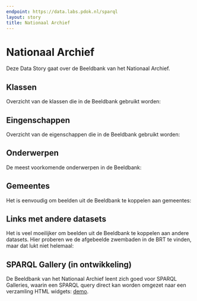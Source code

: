 ```yaml
---
endpoint: https://data.labs.pdok.nl/sparql
layout: story
title: Nationaal Archief
---
```


# Nationaal Archief

Deze Data Story gaat over de Beeldbank van het Nationaal Archief.

## Klassen

Overzicht van de klassen die in de Beeldbank gebruikt worden:

<div data-query="https://nightly.yasgui.triply.cc/#query=prefix%20graph%3A%20%3Chttps%3A%2F%2Fdata.labs.pdok.nl%2Fgraph%2F%3E%0Aselect%20%3Fc%20(count(%3Fi)%20as%20%3Fn)%20%7B%0A%20%20graph%20graph%3Anationaal-archief-beeldbank%20%7B%0A%20%20%20%20%3Fi%20a%20%3Fc%0A%20%20%7D%0A%7D%0Agroup%20by%20%3Fc%0Aorder%20by%20desc(%3Fn)%0A&endpoint=https%3A%2F%2Fdata.labs.pdok.nl%2Fsparql&requestMethod=POST&tabTitle=Query%203&headers=%7B%7D&contentTypeConstruct=text%2Fturtle%2C*%2F*%3Bq%3D0.9&contentTypeSelect=application%2Fsparql-results%2Bjson%2C*%2F*%3Bq%3D0.9&outputFormat=gchart&outputSettings=%7B%22chartConfig%22%3A%7B%22dataTable%22%3A%7B%22cols%22%3A%5B%7B%22id%22%3A%22%22%2C%22label%22%3A%22c%22%2C%22pattern%22%3A%22%22%2C%22type%22%3A%22string%22%7D%2C%7B%22id%22%3A%22%22%2C%22label%22%3A%22n%22%2C%22pattern%22%3A%22%22%2C%22type%22%3A%22number%22%7D%5D%2C%22rows%22%3A%5B%7B%22c%22%3A%5B%7B%22v%22%3A%22http%3A%2F%2Fschema.org%2FPhotograph%22%7D%2C%7B%22v%22%3A73521%7D%5D%7D%2C%7B%22c%22%3A%5B%7B%22v%22%3A%22http%3A%2F%2Fschema.org%2FPlace%22%7D%2C%7B%22v%22%3A2088%7D%5D%7D%2C%7B%22c%22%3A%5B%7B%22v%22%3A%22http%3A%2F%2Fwww.w3.org%2F2000%2F01%2Frdf-schema%23Resource%22%7D%2C%7B%22v%22%3A21%7D%5D%7D%5D%7D%2C%22options%22%3A%7B%22hAxis%22%3A%7B%22useFormatFromData%22%3Atrue%2C%22viewWindow%22%3A%7B%22max%22%3Anull%2C%22min%22%3Anull%7D%2C%22minValue%22%3Anull%2C%22maxValue%22%3Anull%7D%2C%22legacyScatterChartLabels%22%3Atrue%2C%22vAxes%22%3A%5B%7B%22useFormatFromData%22%3Atrue%2C%22viewWindow%22%3A%7B%22max%22%3Anull%2C%22min%22%3Anull%7D%2C%22minValue%22%3Anull%2C%22maxValue%22%3Anull%7D%2C%7B%22useFormatFromData%22%3Atrue%2C%22viewWindow%22%3A%7B%22max%22%3Anull%2C%22min%22%3Anull%7D%2C%22minValue%22%3Anull%2C%22maxValue%22%3Anull%7D%5D%2C%22is3D%22%3Afalse%2C%22pieHole%22%3A0%2C%22booleanRole%22%3A%22certainty%22%2C%22width%22%3A%22100%25%22%2C%22height%22%3A%22100%25%22%7D%2C%22state%22%3A%7B%7D%2C%22view%22%3A%7B%22columns%22%3Anull%2C%22rows%22%3Anull%7D%2C%22isDefaultVisualization%22%3Afalse%2C%22chartType%22%3A%22PieChart%22%7D%7D"
     data-query-sparql="klassen.rq"
     data-query-output="gchart">
</div>

## Eingenschappen

Overzicht van de eigenschappen die in de Beeldbank gebruikt worden:

<div data-query="https://nightly.yasgui.triply.cc/#query=prefix%20graph%3A%20%3Chttps%3A%2F%2Fdata.labs.pdok.nl%2Fgraph%2F%3E%0Aselect%20%3Fp%20(count(%3Fs)%20as%20%3Fn)%20%7B%0A%20%20graph%20graph%3Anationaal-archief-beeldbank%20%7B%0A%20%20%20%20%3Fs%20%3Fp%20%3Fo%0A%20%20%7D%0A%7D%0Agroup%20by%20%3Fp%0Aorder%20by%20desc(%3Fn)%0A&endpoint=https%3A%2F%2Fdata.labs.pdok.nl%2Fsparql&requestMethod=POST&tabTitle=Query%203&headers=%7B%7D&contentTypeConstruct=text%2Fturtle%2C*%2F*%3Bq%3D0.9&contentTypeSelect=application%2Fsparql-results%2Bjson%2C*%2F*%3Bq%3D0.9&outputFormat=gchart&outputSettings=%7B%22chartConfig%22%3A%7B%22dataTable%22%3A%7B%22cols%22%3A%5B%7B%22id%22%3A%22%22%2C%22label%22%3A%22c%22%2C%22pattern%22%3A%22%22%2C%22type%22%3A%22string%22%7D%2C%7B%22id%22%3A%22%22%2C%22label%22%3A%22n%22%2C%22pattern%22%3A%22%22%2C%22type%22%3A%22number%22%7D%5D%2C%22rows%22%3A%5B%7B%22c%22%3A%5B%7B%22v%22%3A%22http%3A%2F%2Fschema.org%2FPhotograph%22%7D%2C%7B%22v%22%3A73521%7D%5D%7D%2C%7B%22c%22%3A%5B%7B%22v%22%3A%22http%3A%2F%2Fschema.org%2FPlace%22%7D%2C%7B%22v%22%3A2088%7D%5D%7D%2C%7B%22c%22%3A%5B%7B%22v%22%3A%22http%3A%2F%2Fwww.w3.org%2F2000%2F01%2Frdf-schema%23Resource%22%7D%2C%7B%22v%22%3A21%7D%5D%7D%5D%7D%2C%22options%22%3A%7B%22hAxis%22%3A%7B%22useFormatFromData%22%3Atrue%2C%22viewWindow%22%3A%7B%22max%22%3Anull%2C%22min%22%3Anull%7D%2C%22minValue%22%3Anull%2C%22maxValue%22%3Anull%7D%2C%22legacyScatterChartLabels%22%3Atrue%2C%22vAxes%22%3A%5B%7B%22useFormatFromData%22%3Atrue%2C%22viewWindow%22%3A%7B%22max%22%3Anull%2C%22min%22%3Anull%7D%2C%22minValue%22%3Anull%2C%22maxValue%22%3Anull%7D%2C%7B%22useFormatFromData%22%3Atrue%2C%22viewWindow%22%3A%7B%22max%22%3Anull%2C%22min%22%3Anull%7D%2C%22minValue%22%3Anull%2C%22maxValue%22%3Anull%7D%5D%2C%22is3D%22%3Afalse%2C%22pieHole%22%3A0%2C%22booleanRole%22%3A%22certainty%22%2C%22width%22%3A%22100%25%22%2C%22height%22%3A%22100%25%22%7D%2C%22state%22%3A%7B%7D%2C%22view%22%3A%7B%22columns%22%3Anull%2C%22rows%22%3Anull%7D%2C%22isDefaultVisualization%22%3Afalse%2C%22chartType%22%3A%22PieChart%22%7D%7D"
     data-query-sparql="eigenschappen.rq"
     data-query-output="gchart">
</div>

## Onderwerpen

De meest voorkomende onderwerpen in de Beeldbank:

<div data-query
     data-query-sparql="subjects.rq"
     data-query-output="gchart">
</div>

## Gemeentes

Het is eenvoudig om beelden uit de Beeldbank te koppelen aan
gemeentes:

<div data-query
     data-query-endpoint="https://api.demo.triply.cc/datasets/kadaster/brt/services/sparql/sparql"
     data-query-sparql="gemeentes.rq"
     data-query-output="leaflet">
</div>

## Links met andere datasets

Het is veel moeilijker om beelden uit de Beeldbank te koppelen aan
andere datasets.  Hier proberen we de afgebeelde zwembaden in de BRT
te vinden, maar dat lukt niet helemaal:

<div data-query
     data-query-endpoint="https://api.demo.triply.cc/datasets/kadaster/brt/services/sparql/sparql"
     data-query-sparql="brt.rq"
     data-query-output="leaflet">
</div>

## SPARQL Gallery (in ontwikkeling)

De Beeldbank van het Nationaal Archief leent zich goed voor SPARQL
Galleries, waarin een SPARQL query direct kan worden omgezet naar een
verzamling HTML widgets: <a
href="https://api.demo.triply.cc/s/HJr-pnovQ"
target="_blank">demo</a>.
